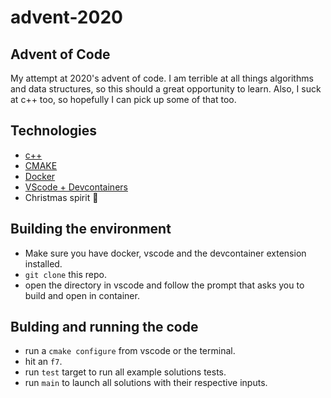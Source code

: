 # advent-2020

## Advent of Code
My attempt at 2020's advent of code. I am terrible at all things algorithms and data structures, so this should a great opportunity to learn. Also, I suck at c++ too, so hopefully I can pick up some of that too.

## Technologies
- [c++](https://www.cplusplus.com/)
- [CMAKE](https://cmake.org/)
- [Docker](https://www.docker.com/)
- [VScode + Devcontainers](https://code.visualstudio.com/docs/remote/containers)
- Christmas spirit 🎅 

## Building the environment
- Make sure you have docker, vscode and the devcontainer extension installed.
- `git clone` this repo.
- open the directory in vscode and follow the prompt that asks you to build and open in container.

## Bulding and running the code
- run a `cmake configure` from vscode or the terminal.
- hit an `f7`.
- run `test` target to run all example solutions tests.
- run `main` to launch all solutions with their respective inputs. 

